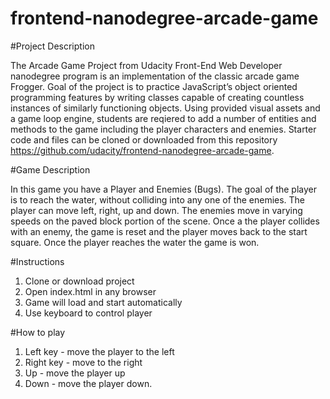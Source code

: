 frontend-nanodegree-arcade-game
===============================

#Project Description

The Arcade Game Project from Udacity Front-End Web Developer nanodegree program is an implementation of the classic arcade game Frogger. Goal of the project is to practice JavaScript’s object oriented programming features by writing classes capable of creating countless instances of similarly functioning objects. Using provided visual assets and a game loop engine, students are reqiered to add a number of entities and methods to the game including the player characters and enemies. Starter code and files can be cloned or downloaded from this repository https://github.com/udacity/frontend-nanodegree-arcade-game.

#Game Description

In this game you have a Player and Enemies (Bugs). The goal of the player is to reach the water, without colliding into any one of the enemies. The player can move left, right, up and down. The enemies move in varying speeds on the paved block portion of the scene. Once a the player collides with an enemy, the game is reset and the player moves back to the start square. Once the player reaches the water the game is won.

#Instructions

1. Clone or download project
2. Open index.html in any browser
3. Game will load and start automatically
4. Use keyboard to control player

#How to play

1. Left key - move the player to the left
2. Right key - move to the right
3. Up - move the player up
4. Down - move the player down.
